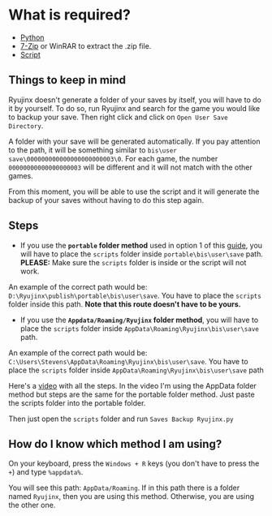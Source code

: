 # What is required?
- [Python](https://www.python.org/downloads/)
- [7-Zip](https://7-zip.org/download.html) or WinRAR to extract the .zip file.
- [Script](https://github.com/StevensND/emuswitch-backup/releases)

## Things to keep in mind

Ryujinx doesn't generate a folder of your saves by itself, you will have to do it by yourself. To do so, run Ryujinx and search for the game you would like to backup your save. Then right click and click on `Open User Save Directory`. 

A folder with your save will be generated automatically. If you pay attention to the path, it will be something similar to `bis\user save\000000000000000000000003\0`. For each game, the number `00000000000000000003` will be different and it will not match with the other games.

From this moment, you will be able to use the script and it will generate the backup of your saves without having to do this step again.

## Steps

- If you use the **`portable` folder method** used in option 1 of this [guide](https://github.com/Ryujinx/Ryujinx/wiki/Ryujinx-Setup-&-Configuration-Guide#portable-mode), you will have to place the `scripts` folder inside `portable\bis\user\save` path. **PLEASE:** Make sure the `scripts` folder is inside or the script will not work. 

An example of the correct path would be: `D:\Ryujinx\publish\portable\bis\user\save`.  You have to place the `scripts` folder inside this path. **Note that this route doesn't have to be yours.**

- If you use the **`Appdata/Roaming/Ryujinx` folder method**, you will have to place the  `scripts` folder inside `AppData\Roaming\Ryujinx\bis\user\save` path.

An example of the correct path would be: `C:\Users\Stevens\AppData\Roaming\Ryujinx\bis\user\save`.  You have to place the `scripts` folder inside `AppData\Roaming\Ryujinx\bis\user\save` path

Here's a [video](https://www.youtube.com/watch?v=TKDavf48n8g) with all the steps. In the video I'm using the AppData folder method but steps are the same for the portable folder method. Just paste the scripts folder into the portable folder.

Then just open the `scripts` folder and run `Saves Backup Ryujinx.py`

## How do I know which method I am using?

On your keyboard, press the `Windows + R` keys (you don't have to press the `+`) and type `%appdata%`. 

You will see this path: `AppData/Roaming`. If in this path there is a folder named `Ryujinx`, then you are using this method. Otherwise, you are using the other one.

